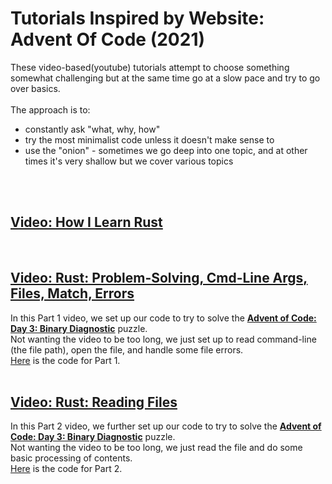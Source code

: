 # Tutorials Inspired by Website: Advent Of Code (2021)

These video-based(youtube) tutorials attempt to choose something somewhat challenging but at the same time go at a slow pace and try to go over basics.  
<br/>
The approach is to:
- constantly ask "what, why, how"
- try the most minimalist code unless it doesn't make sense to
- use the "onion" - sometimes we go deep into one topic, and at other times it's very shallow but we cover various topics  
<br/>  
<br/>  


## [Video: How I Learn Rust](https://www.youtube.com/watch?v=zTe-8WwR4Xc&list=PLNKa8O7lX-w5OCsqlXnfS-mhrzvyhzU0u&index=1)  
<br/>  

## [Video: Rust: Problem-Solving, Cmd-Line Args, Files, Match, Errors](https://www.youtube.com/watch?v=OlssSNQIH9E)  
In this Part 1 video, we set up our code to try to solve the [**Advent of Code: Day 3: Binary Diagnostic**](https://adventofcode.com/2021/day/3) puzzle.  
Not wanting the video to be too long, we just set up to read command-line (the file path), open the file, and handle some file errors.  
[Here](https://github.com/elicorrales/advent-of-code-binary-diagnostic-num-1) is the code for Part 1.  
<br/>
  
## [Video: Rust: Reading Files]()  
In this Part 2 video, we further set up our code to try to solve the [**Advent of Code: Day 3: Binary Diagnostic**](https://adventofcode.com/2021/day/3) puzzle.  
Not wanting the video to be too long, we just read the file and do some basic processing of contents.  
[Here](https://github.com/elicorrales/advent-of-code-binary-diagnostic-num-2) is the code for Part 2.  
<br/>
  
